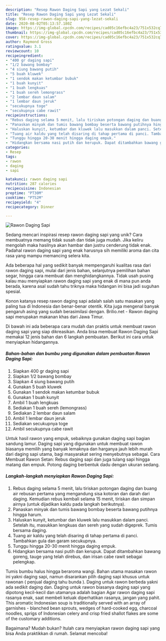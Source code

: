 ```yaml
---
description: "Resep Rawon Daging Sapi yang Lezat Sekali"
title: "Resep Rawon Daging Sapi yang Lezat Sekali"
slug: 958-resep-rawon-daging-sapi-yang-lezat-sekali
date: 2020-08-02T05:13:57.180Z
image: https://img-global.cpcdn.com/recipes/cad05c16efbc4a23/751x532cq70/rawon-daging-sapi-foto-resep-utama.jpg
thumbnail: https://img-global.cpcdn.com/recipes/cad05c16efbc4a23/751x532cq70/rawon-daging-sapi-foto-resep-utama.jpg
cover: https://img-global.cpcdn.com/recipes/cad05c16efbc4a23/751x532cq70/rawon-daging-sapi-foto-resep-utama.jpg
author: Raymond Gross
ratingvalue: 3.1
reviewcount: 10
recipeingredient:
- "400 gr daging sapi"
- "1/2 bawang bombay"
- "4 siung bawang putih"
- "5 buah kluwek"
- "1 sendok makan ketumbar bubuk"
- "1 buah kunyit"
- "1 buah lengkuas"
- "1 buah sereh lemongrass"
- "2 lembar daun salam"
- "1 lembar daun jeruk"
- "secukupnya toge"
- "secukupnya cabe rawit"
recipeinstructions:
- "Rebus daging selama 5 menit, lalu tiriskan potongan daging dan buang air rebusan pertama yang mengandung sisa kotoran dan darah dari daging. Kemudian rebus kembali selama 15 menit, tiriskan dan simpan airnya (untuk dijadikan kaldu pada langkah berikutnya)."
- "Panaskan minyak dan tumis bawang bombay beserta bawang putihnya hingga harum."
- "Haluskan kunyit, ketumbar dan kluwek lalu masukkan dalam panci. Setelah itu, masukkan lengkuas dan sereh yang sudah digeprek. Tumis bersama daging."
- "Tuang air kaldu yang telah disaring di tahap pertama di panci. Tambahkan gula dan garam secukupnya."
- "Tunggu hingga 20-30 menit hingga daging empuk."
- "Hidangkan bersama nasi putih dan kerupuk. Dapat ditambahkan bawang goreng, tauge yang telah direbus, dan irisan cabe rawit sebagai pelengkap."
categories:
- Resep
tags:
- rawon
- daging
- sapi

katakunci: rawon daging sapi 
nutrition: 287 calories
recipecuisine: Indonesian
preptime: "PT30M"
cooktime: "PT52M"
recipeyield: "4"
recipecategory: Dinner

---
```



![Rawon Daging Sapi](https://img-global.cpcdn.com/recipes/cad05c16efbc4a23/751x532cq70/rawon-daging-sapi-foto-resep-utama.jpg)

Sedang mencari inspirasi resep rawon daging sapi yang unik? Cara membuatnya memang tidak susah dan tidak juga mudah. Jika keliru mengolah maka hasilnya akan hambar dan justru cenderung tidak enak. Padahal rawon daging sapi yang enak harusnya sih memiliki aroma dan cita rasa yang mampu memancing selera kita.

Ada beberapa hal yang sedikit banyak mempengaruhi kualitas rasa dari rawon daging sapi, mulai dari jenis bahan, selanjutnya pemilihan bahan segar, hingga cara membuat dan menghidangkannya. Tidak usah pusing kalau mau menyiapkan rawon daging sapi yang enak di mana pun anda berada, karena asal sudah tahu triknya maka hidangan ini bisa jadi suguhan spesial.

Konon katanya resep rawon daging sapi adalah salah satu masakan yang paling tua di Indonesia dan benar-benar otentik. Kita juga mengenal banyak pengaruh asing yang sudah berasimilasi dengan. Brilio.net - Rawon daging sapi merupakan makanan khas dari Jawa Timur.


Di bawah ini ada beberapa cara mudah dan praktis untuk membuat rawon daging sapi yang siap dikreasikan. Anda bisa membuat Rawon Daging Sapi memakai 12 jenis bahan dan 6 langkah pembuatan. Berikut ini cara untuk menyiapkan hidangannya.

<!--inarticleads1-->

##### Bahan-bahan dan bumbu yang digunakan dalam pembuatan Rawon Daging Sapi:

1. Siapkan 400 gr daging sapi
1. Siapkan 1/2 bawang bombay
1. Siapkan 4 siung bawang putih
1. Gunakan 5 buah kluwek
1. Gunakan 1 sendok makan ketumbar bubuk
1. Gunakan 1 buah kunyit
1. Ambil 1 buah lengkuas
1. Sediakan 1 buah sereh (lemongrass)
1. Sediakan 2 lembar daun salam
1. Ambil 1 lembar daun jeruk
1. Sediakan secukupnya toge
1. Ambil secukupnya cabe rawit


Untuk hasil rawon yang empuk, sebaiknya gunakan daging sapi bagian sandung lamur. Daging sapi yang digunakan untuk membuat rawon biasanya memilih yang banyak lemaknya dan harganya jauh lebih murah dari daging sapi utama, bagi masyarakat sering menyebutnya sebagai. Cara Membuat Rawon Setan: Rebus daging sapi dan juga tulang sapi hingga matang dan empuk. Potong daging berbentuk dadu dengan ukuran sedang. 

<!--inarticleads2-->

##### Langkah-langkah menyiapkan Rawon Daging Sapi:

1. Rebus daging selama 5 menit, lalu tiriskan potongan daging dan buang air rebusan pertama yang mengandung sisa kotoran dan darah dari daging. Kemudian rebus kembali selama 15 menit, tiriskan dan simpan airnya (untuk dijadikan kaldu pada langkah berikutnya).
1. Panaskan minyak dan tumis bawang bombay beserta bawang putihnya hingga harum.
1. Haluskan kunyit, ketumbar dan kluwek lalu masukkan dalam panci. Setelah itu, masukkan lengkuas dan sereh yang sudah digeprek. Tumis bersama daging.
1. Tuang air kaldu yang telah disaring di tahap pertama di panci. Tambahkan gula dan garam secukupnya.
1. Tunggu hingga 20-30 menit hingga daging empuk.
1. Hidangkan bersama nasi putih dan kerupuk. Dapat ditambahkan bawang goreng, tauge yang telah direbus, dan irisan cabe rawit sebagai pelengkap.


Tumis bumbu halus hingga beraroma wangi. Bahan utama masakan rawon ini yakni daging sapi, namun disarankan pilih daging sapi khusus untuk rawonan ( penjual daging tahu bunda ). Daging untuk rawon berbeda yakni ada sedikit daging dan. Daging untuk rawon biasanya daging sapi yang dipotong kecil-kecil dan utamanya adalah bagian Agar rawon daging sapi rasanya enak, saat membeli keluak diperhatikan rasanya, jangan yang pahit. This aromatic Indonesian soup is traditionally served with an array of garnishes - blanched bean sprouts, wedges of hard-cooked egg, charcoal noodles, sprigs of Indonesian celery and crisp fried shallot flakes are some of the customary additions. 

Bagaimana? Mudah bukan? Itulah cara menyiapkan rawon daging sapi yang bisa Anda praktikkan di rumah. Selamat mencoba!

